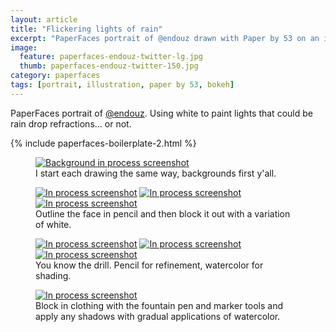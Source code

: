 ```yaml
---
layout: article
title: "Flickering lights of rain"
excerpt: "PaperFaces portrait of @endouz drawn with Paper by 53 on an iPad."
image: 
  feature: paperfaces-endouz-twitter-lg.jpg
  thumb: paperfaces-endouz-twitter-150.jpg
category: paperfaces
tags: [portrait, illustration, paper by 53, bokeh]
---
```


PaperFaces portrait of [@endouz](http://twitter.com/endouz). Using white to paint lights that could be rain drop refractions… or not.

{% include paperfaces-boilerplate-2.html %}

<figure>
  <a href="{{ site.url }}/images/paperfaces-endouz-process-1-lg.jpg"><img src="{{ site.url }}/images/paperfaces-endouz-process-1-600.jpg" alt="Background in process screenshot"></a>
  <figcaption>I start each drawing the same way, backgrounds first y'all.</figcaption>
</figure>

<figure class="third">
  <a href="{{ site.url }}/images/paperfaces-endouz-process-2-lg.jpg"><img src="{{ site.url }}/images/paperfaces-endouz-process-2-600.jpg" alt="In process screenshot"></a>
  <a href="{{ site.url }}/images/paperfaces-endouz-process-3-lg.jpg"><img src="{{ site.url }}/images/paperfaces-endouz-process-3-600.jpg" alt="In process screenshot"></a>
  <a href="{{ site.url }}/images/paperfaces-endouz-process-4-lg.jpg"><img src="{{ site.url }}/images/paperfaces-endouz-process-4-600.jpg" alt="In process screenshot"></a>
  <figcaption>Outline the face in pencil and then block it out with a variation of white.</figcaption>
</figure>

<figure class="third">
  <a href="{{ site.url }}/images/paperfaces-endouz-process-5-lg.jpg"><img src="{{ site.url }}/images/paperfaces-endouz-process-5-600.jpg" alt="In process screenshot"></a>
  <a href="{{ site.url }}/images/paperfaces-endouz-process-6-lg.jpg"><img src="{{ site.url }}/images/paperfaces-endouz-process-6-600.jpg" alt="In process screenshot"></a>
  <a href="{{ site.url }}/images/paperfaces-endouz-process-7-lg.jpg"><img src="{{ site.url }}/images/paperfaces-endouz-process-7-600.jpg" alt="In process screenshot"></a>
  <figcaption>You know the drill. Pencil for refinement, watercolor for shading.</figcaption>
</figure>

<figure>
  <a href="{{ site.url }}/images/paperfaces-endouz-process-8-lg.jpg"><img src="{{ site.url }}/images/paperfaces-endouz-process-8-600.jpg" alt="In process screenshot"></a>
  <figcaption>Block in clothing with the fountain pen and marker tools and apply any shadows with gradual applications of watercolor.</figcaption>
</figure>